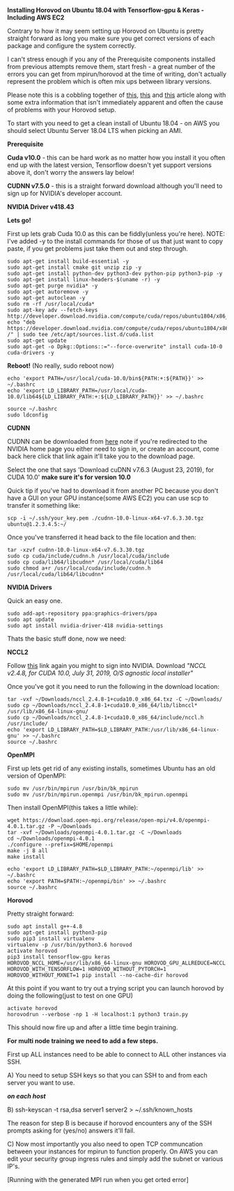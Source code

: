 **Installing Horovod on Ubuntu 18.04 with Tensorflow-gpu & Keras - Including AWS EC2**

Contrary to how it may seem setting up Horovod on Ubuntu is pretty straight forward as long you make sure you get correct versions of each package and configure the system correctly.

I can't stress enough if you any of the Prerequisite components installed from previous attempts remove them, start fresh - a great number of the errors you can get from mpirun/horovod at the time of writing, don't actually represent the problem which is often mix ups between library versions.

Please note this is a cobbling together of [this](https://lambdalabs.com/blog/horovod-keras-for-multi-gpu-training/), [this](https://www.pytorials.com/how-to-install-tensorflow-gpu-with-cuda-10-0-for-python-on-ubuntu/) and [this](http://ubuntuhandbook.org/index.php/2019/03/install-nvidia-418-43-g-sync-support-ubuntu-18-04/) article along with some extra information that isn't immediately apparent and often the cause of problems with your Horovod setup.

To start with you need to get a clean install of Ubuntu 18.04 - on AWS you should select Ubuntu Server 18.04 LTS when picking an AMI.

**Prerequisite**

**Cuda v10.0** - this can be hard work as no matter how you install it you often end up with the latest version, Tensorflow doesn't yet support versions above it, don't worry the answers lay below!

**CUDNN v7.5.0** - this is a straight forward download although you'll need to sign up for NVIDIA's developer account.

**NVIDIA Driver v418.43**


**Lets go!**

First up lets grab Cuda 10.0 as this can be fiddly(unless you're here). NOTE: I've added -y to the install commands for those of us that just want to copy paste, if you get problems just take them out and step through.

```
sudo apt-get install build-essential -y
sudo apt-get install cmake git unzip zip -y
sudo apt-get install python-dev python3-dev python-pip python3-pip -y
sudo apt-get install linux-headers-$(uname -r) -y
sudo apt-get purge nvidia* -y
sudo apt-get autoremove -y
sudo apt-get autoclean -y
sudo rm -rf /usr/local/cuda* 
sudo apt-key adv --fetch-keys http://developer.download.nvidia.com/compute/cuda/repos/ubuntu1804/x86_64/7fa2af80.pub
echo "deb https://developer.download.nvidia.com/compute/cuda/repos/ubuntu1804/x86_64 /" | sudo tee /etc/apt/sources.list.d/cuda.list
sudo apt-get update 
sudo apt-get -o Dpkg::Options::="--force-overwrite" install cuda-10-0 cuda-drivers -y
```

**Reboot!** (No really, sudo reboot now)

```
echo 'export PATH=/usr/local/cuda-10.0/bin${PATH:+:${PATH}}' >> ~/.bashrc
echo 'export LD_LIBRARY_PATH=/usr/local/cuda-10.0/lib64${LD_LIBRARY_PATH:+:${LD_LIBRARY_PATH}}' >> ~/.bashrc

source ~/.bashrc
sudo ldconfig
```

**CUDNN**

CUDNN can be downloaded from [here](https://developer.nvidia.com/cudnn) note if you're redirected to the NVIDIA home page you either need to sign in, or create an account, come back here click that link again it'll take you to the download page.

Select the one that says 'Download cuDNN v7.6.3 (August 23, 2019), for CUDA 10.0' **make sure it's for version 10.0**

Quick tip if you've had to download it from another PC because you don't have a GUI on your GPU instance(some AWS EC2) you can use scp to transfer it something like:

```
scp -i ~/.ssh/your_key.pem ./cudnn-10.0-linux-x64-v7.6.3.30.tgz ubuntu@1.2.3.4.5:~/
```

Once you've transferred it head back to the file location and then:

```
tar -xzvf cudnn-10.0-linux-x64-v7.6.3.30.tgz
sudo cp cuda/include/cudnn.h /usr/local/cuda/include
sudo cp cuda/lib64/libcudnn* /usr/local/cuda/lib64
sudo chmod a+r /usr/local/cuda/include/cudnn.h /usr/local/cuda/lib64/libcudnn*
```

**NVIDIA Drivers**

Quick an easy one.

```
sudo add-apt-repository ppa:graphics-drivers/ppa
sudo apt update
sudo apt install nvidia-driver-418 nvidia-settings
```

Thats the basic stuff done, now we need:

**NCCL2**

Follow [this](https://developer.nvidia.com/nccl/nccl-download) link again you might to sign into NVIDIA. Download *"NCCL v2.4.8, for CUDA 10.0, July 31, 2019, O/S agnostic local installer"*

Once you've got it you need to run the following in the download location:

```
tar -vxf ~/Downloads/nccl_2.4.8-1+cuda10.0_x86_64.txz -C ~/Downloads/
sudo cp ~/Downloads/nccl_2.4.8-1+cuda10.0_x86_64/lib/libnccl* /usr/lib/x86_64-linux-gnu/
sudo cp ~/Downloads/nccl_2.4.8-1+cuda10.0_x86_64/include/nccl.h  /usr/include/
echo 'export LD_LIBRARY_PATH=$LD_LIBRARY_PATH:/usr/lib/x86_64-linux-gnu' >> ~/.bashrc
source ~/.bashrc
```

**OpenMPI**

First up lets get rid of any existing installs, sometimes Ubuntu has an old version of OpenMPI:

```
sudo mv /usr/bin/mpirun /usr/bin/bk_mpirun
sudo mv /usr/bin/mpirun.openmpi /usr/bin/bk_mpirun.openmpi
```

Then install OpenMPI(this takes a little while):

```
wget https://download.open-mpi.org/release/open-mpi/v4.0/openmpi-4.0.1.tar.gz -P ~/Downloads
tar -xvf ~/Downloads/openmpi-4.0.1.tar.gz -C ~/Downloads
cd ~/Downloads/openmpi-4.0.1
./configure --prefix=$HOME/openmpi
make -j 8 all
make install

echo 'export LD_LIBRARY_PATH=$LD_LIBRARY_PATH:~/openmpi/lib' >> ~/.bashrc
echo 'export PATH=$PATH:~/openmpi/bin' >> ~/.bashrc
source ~/.bashrc
```

**Horovod**

Pretty straight forward:


```
sudo apt install g++-4.8
sudo apt-get install python3-pip
sudo pip3 install virtualenv 
virtualenv -p /usr/bin/python3.6 horovod
activate horovod
pip3 install tensorflow-gpu keras
HOROVOD_NCCL_HOME=/usr/lib/x86_64-linux-gnu HOROVOD_GPU_ALLREDUCE=NCCL HOROVOD_WITH_TENSORFLOW=1 HOROVOD_WITHOUT_PYTORCH=1 HOROVOD_WITHOUT_MXNET=1 pip install --no-cache-dir horovod
```

At this point if you want to try out a trying script you can launch horovod by doing the following(just to test on one GPU)

```
activate horovod
horovodrun --verbose -np 1 -H localhost:1 python3 train.py
```

This should now fire up and after a little time begin training.

**For multi node training we need to add a few steps.**

First up ALL instances need to be able to connect to ALL other instances via SSH.

A) You need to setup SSH keys so that you can SSH to and from each server you want to use.

***on each host***

B) ssh-keyscan -t rsa,dsa server1 server2 > ~/.ssh/known_hosts  

The reason for step B is because if horovod encounters any of the SSH prompts asking for (yes/no) answers it'll fail.

C) Now most importantly you also need to open TCP communcation between your instances for mpirun to function properly. On AWS you can edit your security group ingress rules and simply add the subnet or various IP's.

[Running with the generated MPI run when you get orted error]

